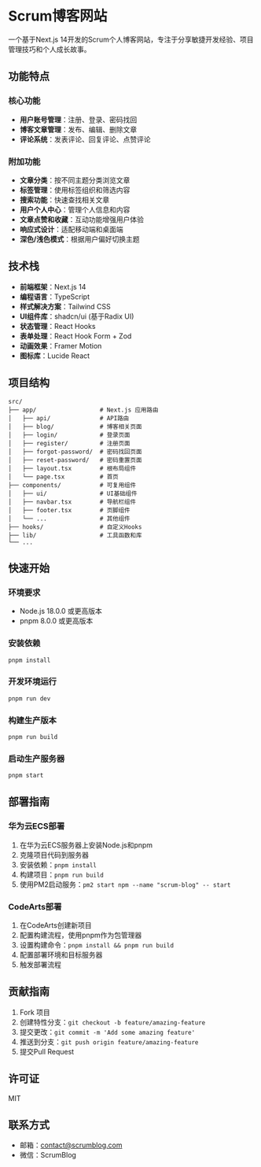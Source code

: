 # Scrum博客网站

一个基于Next.js 14开发的Scrum个人博客网站，专注于分享敏捷开发经验、项目管理技巧和个人成长故事。

## 功能特点

### 核心功能
- **用户账号管理**：注册、登录、密码找回
- **博客文章管理**：发布、编辑、删除文章
- **评论系统**：发表评论、回复评论、点赞评论

### 附加功能
- **文章分类**：按不同主题分类浏览文章
- **标签管理**：使用标签组织和筛选内容
- **搜索功能**：快速查找相关文章
- **用户个人中心**：管理个人信息和内容
- **文章点赞和收藏**：互动功能增强用户体验
- **响应式设计**：适配移动端和桌面端
- **深色/浅色模式**：根据用户偏好切换主题

## 技术栈

- **前端框架**：Next.js 14
- **编程语言**：TypeScript
- **样式解决方案**：Tailwind CSS
- **UI组件库**：shadcn/ui (基于Radix UI)
- **状态管理**：React Hooks
- **表单处理**：React Hook Form + Zod
- **动画效果**：Framer Motion
- **图标库**：Lucide React

## 项目结构

```
src/
├── app/                  # Next.js 应用路由
│   ├── api/              # API路由
│   ├── blog/             # 博客相关页面
│   ├── login/            # 登录页面
│   ├── register/         # 注册页面
│   ├── forgot-password/  # 密码找回页面
│   ├── reset-password/   # 密码重置页面
│   ├── layout.tsx        # 根布局组件
│   └── page.tsx          # 首页
├── components/           # 可复用组件
│   ├── ui/               # UI基础组件
│   ├── navbar.tsx        # 导航栏组件
│   ├── footer.tsx        # 页脚组件
│   └── ...               # 其他组件
├── hooks/                # 自定义Hooks
├── lib/                  # 工具函数和库
└── ...
```

## 快速开始

### 环境要求
- Node.js 18.0.0 或更高版本
- pnpm 8.0.0 或更高版本

### 安装依赖
```bash
pnpm install
```

### 开发环境运行
```bash
pnpm run dev
```

### 构建生产版本
```bash
pnpm run build
```

### 启动生产服务器
```bash
pnpm start
```

## 部署指南

### 华为云ECS部署
1. 在华为云ECS服务器上安装Node.js和pnpm
2. 克隆项目代码到服务器
3. 安装依赖：`pnpm install`
4. 构建项目：`pnpm run build`
5. 使用PM2启动服务：`pm2 start npm --name "scrum-blog" -- start`

### CodeArts部署
1. 在CodeArts创建新项目
2. 配置构建流程，使用pnpm作为包管理器
3. 设置构建命令：`pnpm install && pnpm run build`
4. 配置部署环境和目标服务器
5. 触发部署流程

## 贡献指南

1. Fork 项目
2. 创建特性分支：`git checkout -b feature/amazing-feature`
3. 提交更改：`git commit -m 'Add some amazing feature'`
4. 推送到分支：`git push origin feature/amazing-feature`
5. 提交Pull Request

## 许可证

MIT

## 联系方式

- 邮箱：contact@scrumblog.com
- 微信：ScrumBlog